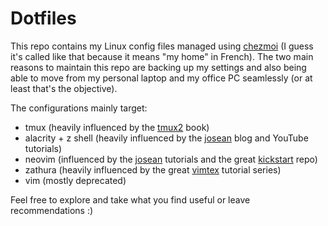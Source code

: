 # Dotfiles

This repo contains my Linux config files managed using [chezmoi] (I guess it's called like that because it means "my home" in French).
The two main reasons to maintain this repo are backing up my settings and also being able to move from my personal laptop and my office PC seamlessly (or at least that's the objective).

The configurations mainly target:

- tmux (heavily influenced by the [tmux2][] book)
- alacrity + z shell (heavily influenced by the [josean][] blog and YouTube tutorials)
- neovim (influenced by the [josean] tutorials and the great [kickstart] repo)
- zathura (heavily influenced by the great [vimtex] tutorial series)
- vim (mostly deprecated)

Feel free to explore and take what you find useful or leave recommendations :)

[chezmoi]: https://www.chezmoi.io/
[tmux2]: https://pragprog.com/titles/bhtmux2/tmux-2/
[josean]: https://www.josean.com/posts/how-to-setup-neovim-2024
[kickstart]: https://github.com/nvim-lua/kickstart.nvim-lua
[vimtex]: https://ejmastnak.com/tutorials/vim-latex/intro/
